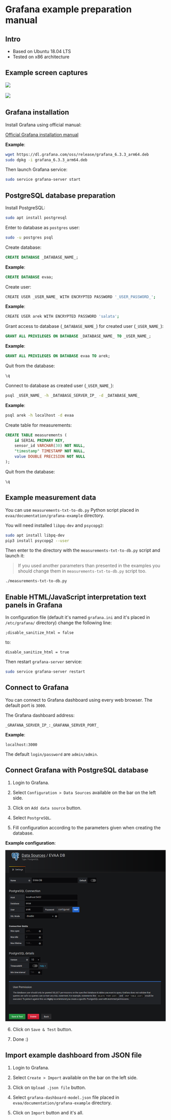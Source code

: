 # Grafana example preparation manual

## Intro

* Based on Ubuntu 18.04 LTS
* Tested on x86 architecture

## Example screen captures

![](https://gitlab.com/plczapiewski/evaa/wikis/uploads/d167587e3c11ad80f1e787edaf0e4b29/image.png)

![](https://gitlab.com/plczapiewski/evaa/wikis/uploads/7268505d9168949d8a59ad039ea55f7e/image.png)

## Grafana installation

Install Grafana using official manual:

[Official Grafana installation manual](https://grafana.com/grafana/download)

**Example**:

```sh
wget https://dl.grafana.com/oss/release/grafana_6.3.3_arm64.deb
sudo dpkg -i grafana_6.3.3_arm64.deb
```

Then launch Grafana service:

```sh
sudo service grafana-server start
```

## PostgreSQL database preparation

Install PostgreSQL:

```sh
sudo apt install postgresql
```

Enter to database as `postgres` user:

```sh
sudo -u postgres psql
```

Create database:

```sql
CREATE DATABASE _DATABASE_NAME_;
```

**Example**:

```sql
CREATE DATABASE evaa;
```

Create user:

```sh
CREATE USER _USER_NAME_ WITH ENCRYPTED PASSWORD '_USER_PASSWORD_';
```

**Example**:

```sh
CREATE USER arek WITH ENCRYPTED PASSWORD 'salata';
```

Grant access to database (`_DATABASE_NAME_`) for created user (`_USER_NAME_`):

```sql
GRANT ALL PRIVILEGES ON DATABASE _DATABASE_NAME_ TO _USER_NAME_;
```

**Example**:

```sql
GRANT ALL PRIVILEGES ON DATABASE evaa TO arek;
```

Quit from the database:

```sql
\q
```

Connect to database as created user (`_USER_NAME_`):

```sh
psql _USER_NAME_ -h _DATABASE_SERVER_IP_ -d _DATABASE_NAME_
```

**Example**:

```sh
psql arek -h localhost -d evaa
```

Create table for measurements:

```sql
CREATE TABLE measurements (
    id SERIAL PRIMARY KEY,
    sensor_id VARCHAR(30) NOT NULL,
    "timestamp" TIMESTAMP NOT NULL,
    value DOUBLE PRECISION NOT NULL
);
```

Quit from the database:

```sql
\q
```

## Example measurement data

You can use `measurements-txt-to-db.py` Python script placed in
`evaa/documentation/grafana-example` directory.

You will need installed `libpq-dev` and `psycopg2`:

```sh
sudo apt install libpq-dev
pip3 install psycopg2 --user
```

Then enter to the directory with the `measurements-txt-to-db.py` script
and launch it:

> If you used another parameters than presented in the examples you should
> change them in `measurements-txt-to-db.py` script too.

```sh
./measurements-txt-to-db.py
```

## Enable HTML/JavaScript interpretation text panels in Grafana

In configuration file (default it's named `grafana.ini` and it's placed in
`/etc/grafana/` directory) change the following line:

```
;disable_sanitize_html = false
```

to:

```
disable_sanitize_html = true
```

Then restart `grafana-server` service:

```sh
sudo service grafana-server restart
```

## Connect to Grafana

You can connect to Grafana dashboard using every web browser. The default
port is `3000`.

The Grafana dashboard address:

```
_GRAFANA_SERVER_IP_:_GRAFANA_SERVER_PORT_
```

**Example**:

```
localhost:3000
```

The default `login/password` are `admin/admin`.

## Connect Grafana with PostgreSQL database

1. Login to Grafana.

2. Select `Configuration > Data Sources` available on the bar on the left side.

3. Click on `Add data source` button.

4. Select `PostgreSQL`.

5. Fill configuration according to the parameters given when creating
   the database.

**Example configuration**:

![](./images/grafana-db-conf.png)

6. Click on `Save & Test` button.

7. Done :)

## Import example dashboard from JSON file

1. Login to Grafana.

2. Select `Create > Import` available on the bar on the left side.

3. Click on  `Upload .json file` button.

4. Select `grafana-dashboard-model.json` file placed in 
   `evaa/documentation/grafana-example` directory.

5. Click on `Import` button and it's all.

